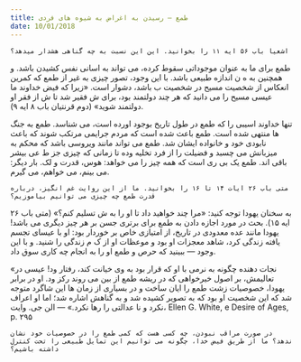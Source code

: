 ```yaml
---
title: طمع — رسیدن به اغراض به شیوه های فردی
date: 10/01/2018
---
```


`اشعیا باب ۵۶ ایه ١١ را بخوانید. این این نسبت به چه گناهی هشدار میدهد؟`

طمع برای ما به عنوان موجوداتی سقوط کرده، می تواند به اسانی نفس کشیدن باشد. و همچنین به ه ن اندازه طبیعی باشد. با این وجود، تصور چیزی به غیر از طمع که کمرین انعکاس از شخصیت مسیح در شخصیت ب  باشد، دشوار است. «زیرا که فیض خداوند ما عیسی مسیح را می دانید که هر چند دولتمند بود، برای ش  فقیر شد تا ش 
از فقر او دولتمند شوید» (دوم قرنتیان باب ۸ ایه ۹).

تنها خداوند اسیبی را که طمع در طول تاریخ بوجود اورده است، می شناسد. طمع
به جنگ ها منتهی شده است. طمع باعث شده است که مردم جرایمی مرتکب شوند که باعث نابودی خود و خانواده ایشان شد. طمع می تواند مانند ویروسی باشد که محکم به میزبانش می چسبد و فضیلت را از فرد تخلیه  وده تا زمانی که چیزی جز ط عی بیشر باقی  اند. طمع یک بی ری است که همه چیز را می خواهد: هوس، قدرت و  لک. بار
دیگر: می بینم، می خواهم، می گیرم.

`متی باب ۲۶ ایات ١۴ تا ١۶ را بخوانید. ما از این روایت غم انگیز، درباره قدرت طمع چه چیزی می توانیم بیاموزیم؟`

به سخنان یهودا توجه کنید: «مرا چند خواهید داد تا او را به ش  تسلیم کنم؟» (متی باب ۲۶ ایه ۱۵). بحث در مورد اجازه دادن به طمع برای برتری جسن بر هر چیز دیگری می باشد! یهودا مانند عده معدودی در تاریخ، از امتیازی خاص بر خوردار بود: او با عیسای تجسم یافته زندگی کرد، شاهد معجزات او بود و موعظات او از ک م زندگی را
شنید. و با این وجود — ببینید که حرص و طمع او را به انجام چه کاری سوق داد.

«نجات دهنده چگونه به نرمی با او که قرار بود به وی خیانت کند، رفتار  ود! عیسی
در تعالیمش، بر اصول خیرخواهی که در ریشه طمع از بین می روند  رکز  ود. او در برابر یهودا، خصوصیات زشت طمع را  ایان ساخت و در بسیاری از زمان ها این شاگرد متوجه شد که این شخصیت او بود که به تصویر کشیده شد و به گناهش اشاره شد؛ اما
او اعراف نکرد و نا عدالتی را رها نکرد.» — الن جی. وایت، Ellen G. White,  e Desire of Ages, p. ۲۹۵

`در صورت مراقب نبودن، چه کسی هست که کمی طمع را در خصوصیات خود نشان ندهد؟ ما از طریق فیض خدا، چگونه می توانیم این تمایل طبیعی را تحت کنترل داشته باشیم؟`
